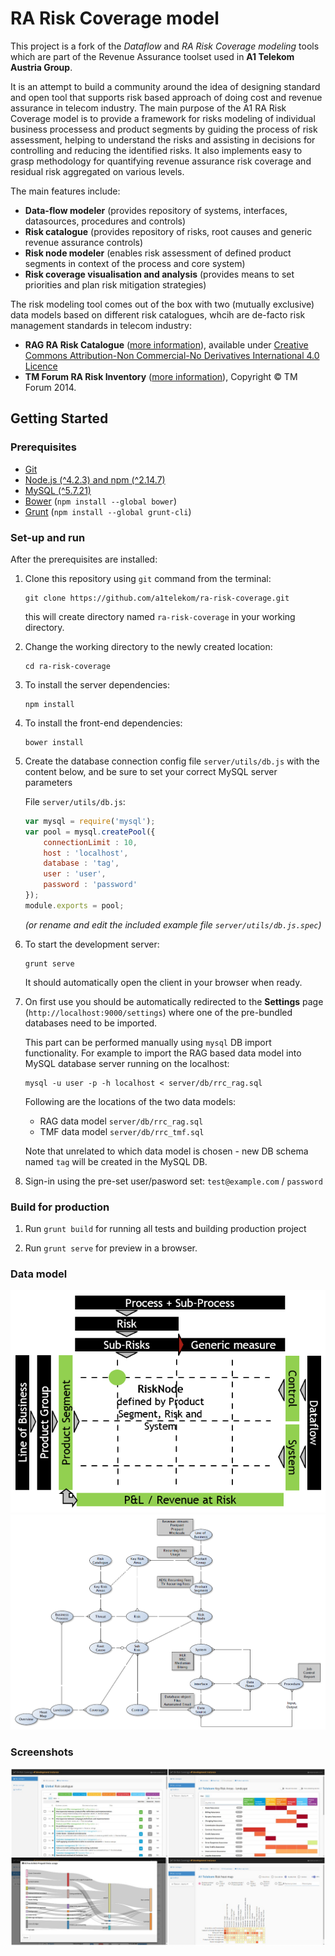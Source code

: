 # RA Risk Coverage model

This project is a fork of the *Dataflow* and *RA Risk Coverage modeling* tools which are part of the Revenue Assurance toolset used in **A1 Telekom Austria Group**. 

It is an attempt to build a community around the idea of designing standard and open tool that supports risk based approach of doing cost and revenue assurance in telecom industry. The main purpose of the A1 RA Risk Coverage model is to provide a framework for risks modeling of individual business processess and product segments by guiding the process of risk assessment, helping to understand the risks and assisting in decisions for controlling and reducing the identified risks. It also implements easy to grasp methodology for quantifying revenue assurance risk coverage and residual risk aggregated on various levels.

The main features include:

- **Data-flow modeler** (provides repository of systems, interfaces, datasources, procedures and controls)
- **Risk catalogue** (provides repository of risks, root causes and generic revenue assurance controls)
- **Risk node modeler** (enables risk assessment of defined product segments in context of the process and core system)
- **Risk coverage visualisation and analysis** (provides means to set priorities and plan risk mitigation strategies)

The risk modeling tool comes out of the box with two (mutually exclusive) data models based on different risk catalogues, whcih are de-facto risk management standards in telecom industry:
- **RAG RA Risk Catalogue** ([more information](https://riskandassurancegroup.org/)), available under [Creative Commons Attribution-Non Commercial-No Derivatives International 4.0 Licence](https://creativecommons.org/licenses/by-nc-nd/4.0/legalcode)
- **TM Forum RA Risk Inventory** ([more information](https://www.tmforum.org/resources/best-practice/gb941e-revenue-assurance-coverage-model-risk-inventory-v1-4-1/)), Copyright © TM Forum 2014.

## Getting Started

### Prerequisites

- [Git](https://git-scm.com/)
- [Node.js (^4.2.3) and npm (^2.14.7)](https://nodejs.org/en/download/)
- [MySQL (^5.7.21)](https://dev.mysql.com/downloads/mysql/)
- [Bower](https://bower.io/) (`npm install --global bower`)
- [Grunt](http://gruntjs.com/) (`npm install --global grunt-cli`)

### Set-up and run

After the prerequisites are installed:

1. Clone this repository using `git` command from the terminal:
	```shell
	git clone https://github.com/a1telekom/ra-risk-coverage.git
	```
	this will create directory named `ra-risk-coverage` in your working directory.

2. Change the working directory to the newly created location: 
	```shell
	cd ra-risk-coverage
	```

3. To install the server dependencies:
	```shell
	npm install
	```

4. To install the front-end dependencies:
	```shell
	bower install
	```

5. Create the database connection config file `server/utils/db.js` with the content below, and be sure to set your correct MySQL server parameters

	File `server/utils/db.js`:
	```javascript
	var mysql = require('mysql');
	var pool = mysql.createPool({
		connectionLimit	: 10,
		host : 'localhost',
		database : 'tag',
		user : 'user',
		password : 'password'
	});
	module.exports = pool;
	``` 
	*(or rename and edit the included example file `server/utils/db.js.spec`)*

6. To start the development server:
	```shell
	grunt serve
	```
	It should automatically open the client in your browser when ready.

7. On first use you should be automatically redirected to the **Settings** page (`http://localhost:9000/settings`) where one of the pre-bundled databases need to be imported. 

	This part can be performed manually using ``mysql`` DB import functionality. For example to import the RAG based data model into MySQL database server running on the localhost:
	```shell
	mysql -u user -p -h localhost < server/db/rrc_rag.sql
	```

	Following are the locations of the two data models:
	- RAG data model `server/db/rrc_rag.sql`
	- TMF data model `server/db/rrc_tmf.sql`

	Note that unrelated to which data model is chosen - new DB schema named `tag` will be created in the MySQL DB.  

8. Sign-in using the pre-set user/pasword set: `test@example.com` / `password` 

### Build for production

1. Run `grunt build` for running all tests and building production project 

2. Run `grunt serve` for preview in a browser.

### Data model

![RA Risk Coverage data model](static/images/rrc_data_model.png?raw=true "RA Risk Coverage data model")
![RA Risk Coverage data model detailed](static/images/rrc_data_model_detailed.png?raw=true "RA Risk Coverage data model detailed")

### Screenshots

![Look and feel](static/images/look_and_feel.png?raw=true "Look and feel")